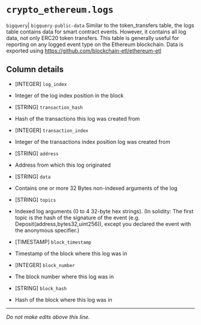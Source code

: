# `crypto_ethereum.logs`
`bigquery`| `bigquery-public-data`
Similar to the token_transfers table, the logs table contains data for smart contract events. However, it contains all log data, not only ERC20 token transfers.
This table is generally useful for reporting on any logged event type on the Ethereum blockchain.
Data is exported using https://github.com/blockchain-etl/ethereum-etl

## Column details
* [INTEGER]   `log_index`
 - Integer of the log index position in the block
* [STRING]    `transaction_hash`
 - Hash of the transactions this log was created from
* [INTEGER]   `transaction_index`
 - Integer of the transactions index position log was created from
* [STRING]    `address`
 - Address from which this log originated
* [STRING]    `data`
 - Contains one or more 32 Bytes non-indexed arguments of the log
* [STRING]    `topics`
 - Indexed log arguments (0 to 4 32-byte hex strings). (In solidity: The first topic is the hash of the signature of the event (e.g. Deposit(address,bytes32,uint256)), except you declared the event with the anonymous specifier.)
* [TIMESTAMP] `block_timestamp`
 - Timestamp of the block where this log was in
* [INTEGER]   `block_number`
 - The block number where this log was in
* [STRING]    `block_hash`
 - Hash of the block where this log was in

-------------------------------------------------------------------------------
*Do not make edits above this line.*
